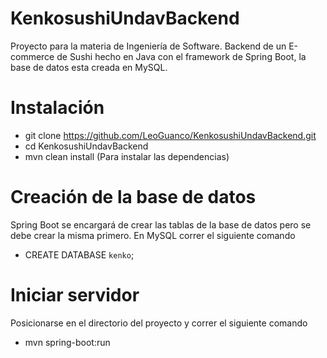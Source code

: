 # KenkosushiUndavBackend

Proyecto para la materia de Ingeniería de Software.
Backend de un E-commerce de Sushi hecho en Java con el framework de Spring Boot, la base de datos esta creada en MySQL.

# Instalación

* git clone https://github.com/LeoGuanco/KenkosushiUndavBackend.git
* cd KenkosushiUndavBackend
* mvn clean install (Para instalar las dependencias)

# Creación de la base de datos

Spring Boot se encargará de crear las tablas de la base de datos pero se debe crear la misma primero. En MySQL correr el siguiente comando

* CREATE DATABASE `kenko`;

# Iniciar servidor

Posicionarse en el directorio del proyecto y correr el siguiente comando

* mvn spring-boot:run
